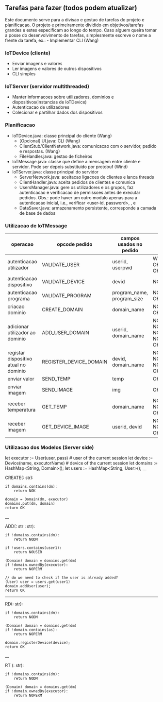 ## Tarefas para fazer (todos podem atualizar)

Este documento serve para a divisao e gestao de tarefas do projeto e planificacao.
O projeto e primeiramente dividido em objetivos/tarefas grandes e estes especificam ao longo do tempo.
Caso alguem queira tomar a posse do desenvolvimento de tarefas, simplesmente escreve o nome a frente da tarefa, ex.: - Implementar CLI (Wang)

### IoTDevice (cliente)
- Enviar imagens e valores
- Ler imagens e valores de outros dispositivos
- CLI simples

### IoTServer (servidor multithreaded)
- Manter informacoes sobre utilizadores, dominios e dispositivos(instancias de IoTDevice)
- Autenticacao de utilizadores
- Colecionar e partilhar dados dos dispositivos

### Planificacao
- IoTDevice.java: classe principal do cliente (Wang)
    - [Opcional] UI.java: CLI (Wang)
    - ClientStub/ClientNetwork.java: comunicacao com o servidor, pedido e respostas. (Wang)
    - FileHandler.java: gestao de ficheiros
- IoTMessage.java: classe que define a mensagem entre cliente e servidor. Pode ser depois substituido por protobuf (Wind)
- IoTServer.java: classe principal do servidor
    - ServerNetwork.java: aceitacao ligacoes de clientes e lanca threads
    - ClientHandler.java: aceita pedidos de clientes e comunica 
    - UsersManager.java: gere os utilizadores e os grupos, faz autenticacao e verificacao de permissoes antes de executar pedidos. Obs.: pode haver um outro modulo apenas para a autenticacao inicial, i.e., verificar <user-id, password>, <device-id>, <program-name> e <program-size>
    - DataSaver.java: armazenamento persistente, corresponde a camada de base de dados

### Utilizacao de IoTMessage
| operacao | opcode pedido | campos usados no pedido | opcode resposta |
| ----- | ----- | ----- | ----- |
| autenticacao utilizador | VALIDATE_USER | userid, userpwd | WRONG_PWD, OK_NEW_USER, OK_USER |
| autenticacao dispositivo | VALIDATE_DEVICE | devid | NOK_DEVID, OK_DEVID |
| autenticacao programa | VALIDATE_PROGRAM | program_name, program_size | NOK_TESTED, OK_TESTED |
| criacao dominio | CREATE_DOMAIN | domain_name | NOK_ALREADY_EXISTS, OK_ACCEPTED |
| adicionar utilizador ao dominio | ADD_USER_DOMAIN | userid, domain_name | NOK_NO_USER, NOK_NO_DOMAIN, NOK_NO_PERMISSIONS, NOK_ALREADY_EXISTS, OK_ACCEPTED |
| registar dispositivo atual no dominio | REGISTER_DEVICE_DOMAIN | devid, domain_name | NOK_NO_DOMAIN, NOK_NO_PERMISSIONS, NOK_ALREADY_EXISTS, OK_ACCEPTED |
| enviar valor | SEND_TEMP | temp | OK_ACCEPTED |
| enviar imagem | SEND_IMAGE | img | OK_ACCEPTED |
| receber temperatura | GET_TEMP | domain_name | NOK_NO_PERMISSIONS, NOK_NO_DOMAIN, OK_ACCEPTED |
| receber imagem | GET_DEVICE_IMAGE | userid, devid | NOK_NO_PERMISSIONS, NOK_NO_USER, OK_ACCEPTED |
### Utilizacao dos Modelos (Server side)
let executor := User(user, pass) # user of the current session
let device := Device(name, executorName) # device of the current session
let domains := HashMap<String, Domain>();
let users := HashMap<String, User>();
__

CREATE(<dm>: str):

    if domains.contains(dm):
        return NOK

    domain = Domain(dm, executor)
    domains.put(dm, domain)
    return OK
__

ADD(<user1>: str <dm>: str):

    if !domains.contains(dm):
        return NODM

    if !users.contains(user1):
        return NOUSER

    (Domain) domain = domains.get(dm)
    if !domain.ownedBy(executor):
        return NOPERM

    // do we need to check if the user is already added?
    (User) user = users.get(user1)
    domain.addUser(user);
    return OK

___

RD(<dm>: str):

    if !domains.contains(dm):
        return NODM

    (Domain) domain = domains.get(dm)
    if !domain.contains(as):
        return NOPERM
    
    domain.registerDevice(device);
    return OK

__

RT (<dm>: str):

    if !domains.contains(dm):
        return NODM

    (Domain) domain = domains.get(dm)
    if !domain.ownedBy(executor):
        return NOPERM
